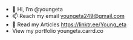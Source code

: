 - 👋 Hi, I’m @youngeta
- 📫 Reach my email youngeta249@gmail.com
- 📖 Read my Articles https://linktr.ee/Young_eta
- View my portfolio youngeta.carrd.co
<!---
youngeta/youngeta is a ✨ special ✨ repository because its `README.md` (this file) appears on your GitHub profile.
You can click the Preview link to take a look at your changes.
--->
